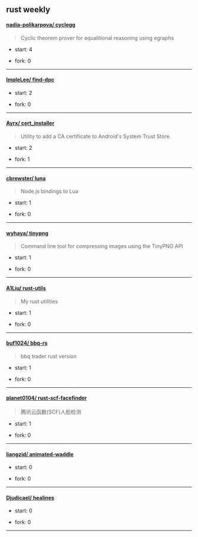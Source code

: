 ## rust weekly

#### [nadia-polikarpova/ cyclegg](https://github.com/nadia-polikarpova/cyclegg)
>  Cyclic theorem prover for equalitional reasoning using egraphs
+ start: 4
+ fork: 0
---
#### [ImpleLee/ find-dpc](https://github.com/ImpleLee/find-dpc)
>  
+ start: 2
+ fork: 0
---
#### [Ayrx/ cert_installer](https://github.com/Ayrx/cert_installer)
>  Utility to add a CA certificate to Android's System Trust Store.
+ start: 2
+ fork: 1
---
#### [cbrewster/ luna](https://github.com/cbrewster/luna)
>  Node.js bindings to Lua
+ start: 1
+ fork: 0
---
#### [wyhaya/ tinypng](https://github.com/wyhaya/tinypng)
>  Command line tool for compressing images using the TinyPNG API
+ start: 1
+ fork: 0
---
#### [A1Liu/ rust-utils](https://github.com/A1Liu/rust-utils)
>  My rust utilities
+ start: 1
+ fork: 0
---
#### [buf1024/ bbq-rs](https://github.com/buf1024/bbq-rs)
>  bbq trader rust version
+ start: 1
+ fork: 0
---
#### [planet0104/ rust-scf-facefinder](https://github.com/planet0104/rust-scf-facefinder)
>  腾讯云函数(SCF)人脸检测
+ start: 1
+ fork: 0
---
#### [liangzid/ animated-waddle](https://github.com/liangzid/animated-waddle)
>  
+ start: 0
+ fork: 0
---
#### [Djudicael/ healines](https://github.com/Djudicael/healines)
>  
+ start: 0
+ fork: 0
---